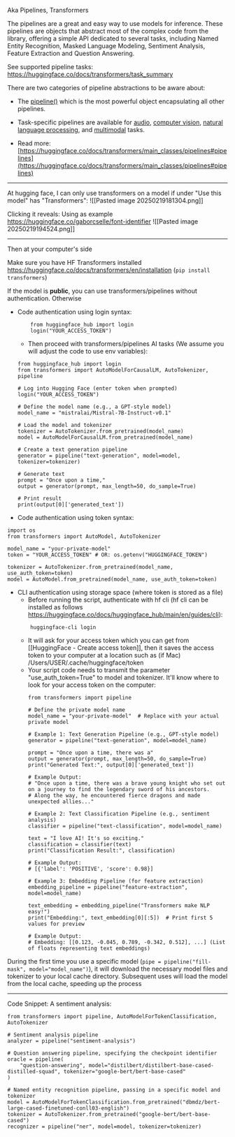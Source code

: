Aka Pipelines, Transformers

The pipelines are a great and easy way to use models for inference. These pipelines are objects that abstract most of the complex code from the library, offering a simple API dedicated to several tasks, including Named Entity Recognition, Masked Language Modeling, Sentiment Analysis, Feature Extraction and Question Answering.

See supported pipeline tasks:
https://huggingface.co/docs/transformers/task_summary

There are two categories of pipeline abstractions to be aware about:
- The [pipeline()](https://huggingface.co/docs/transformers/v4.49.0/en/main_classes/pipelines#transformers.pipeline) which is the most powerful object encapsulating all other pipelines.
- Task-specific pipelines are available for [audio](https://huggingface.co/docs/transformers/main_classes/pipelines#audio), [computer vision](https://huggingface.co/docs/transformers/main_classes/pipelines#computer-vision), [natural language processing](https://huggingface.co/docs/transformers/main_classes/pipelines#natural-language-processing), and [multimodal](https://huggingface.co/docs/transformers/main_classes/pipelines#multimodal) tasks.
  
- Read more: [https://huggingface.co/docs/transformers/main_classes/pipelines#pipelines](https://huggingface.co/docs/transformers/main_classes/pipelines#pipelines)

---

At hugging face, I can only use transformers on a model if under "Use this model" has "Transformers":
![[Pasted image 20250219181304.png]]

Clicking it reveals:
Using as example https://huggingface.co/gaborcselle/font-identifier
![[Pasted image 20250219194524.png]]


---

Then at your computer's side

Make sure you have HF Transformers installed https://huggingface.co/docs/transformers/en/installation (`pip install transformers`)

If the model is **public**, you can use transformers/pipelines without authentication. Otherwise
- Code authentication using login syntax:
  ```
	  from huggingface_hub import login  
	  login("YOUR_ACCESS_TOKEN")
	```
	- Then proceed with transformers/pipelines AI tasks (We assume you will adjust the code to use env variables):
	```
	from huggingface_hub import login
	from transformers import AutoModelForCausalLM, AutoTokenizer, pipeline
	
	# Log into Hugging Face (enter token when prompted)
	login("YOUR_ACCESS_TOKEN")
	
	# Define the model name (e.g., a GPT-style model)
	model_name = "mistralai/Mistral-7B-Instruct-v0.1"
	
	# Load the model and tokenizer
	tokenizer = AutoTokenizer.from_pretrained(model_name)
	model = AutoModelForCausalLM.from_pretrained(model_name)
	
	# Create a text generation pipeline
	generator = pipeline("text-generation", model=model, tokenizer=tokenizer)
	
	# Generate text
	prompt = "Once upon a time,"
	output = generator(prompt, max_length=50, do_sample=True)
	
	# Print result
	print(output[0]['generated_text'])
	```
- Code authentication using token syntax:
```
import os
from transformers import AutoModel, AutoTokenizer

model_name = "your-private-model"
token = "YOUR_ACCESS_TOKEN" # OR: os.getenv("HUGGINGFACE_TOKEN")

tokenizer = AutoTokenizer.from_pretrained(model_name, use_auth_token=token)
model = AutoModel.from_pretrained(model_name, use_auth_token=token)
```
- CLI authentication using storage space (where token is stored as a file)
	- Before running the script, authenticate with hf cli (hf cli can be installed as follows https://huggingface.co/docs/huggingface_hub/main/en/guides/cli):
  ```
	  huggingface-cli login
	```
	- It will ask for your access token which you can get from [[HuggingFace - Create access token]], then it saves the access token to your computer at a location such as (if Mac) /Users/USER/.cache/huggingface/token
	- Your script code needs to transmit the parameter "use_auth_token=True" to model and tokenizer. It'll know where to look for your access token on the computer:
		```
		from transformers import pipeline
		
		# Define the private model name
		model_name = "your-private-model"  # Replace with your actual private model
		
		# Example 1: Text Generation Pipeline (e.g., GPT-style model)
		generator = pipeline("text-generation", model=model_name)
		
		prompt = "Once upon a time, there was a"
		output = generator(prompt, max_length=50, do_sample=True)
		print("Generated Text:", output[0]['generated_text'])
		
		# Example Output:
		# "Once upon a time, there was a brave young knight who set out on a journey to find the legendary sword of his ancestors. 
		# Along the way, he encountered fierce dragons and made unexpected allies..."
		
		# Example 2: Text Classification Pipeline (e.g., sentiment analysis)
		classifier = pipeline("text-classification", model=model_name)
		
		text = "I love AI! It's so exciting."
		classification = classifier(text)
		print("Classification Result:", classification)
		
		# Example Output:
		# [{'label': 'POSITIVE', 'score': 0.98}]
		
		# Example 3: Embedding Pipeline (for feature extraction)
		embedding_pipeline = pipeline("feature-extraction", model=model_name)
		
		text_embedding = embedding_pipeline("Transformers make NLP easy!")
		print("Embedding:", text_embedding[0][:5])  # Print first 5 values for preview
		
		# Example Output:
		# Embedding: [[0.123, -0.045, 0.789, -0.342, 0.512], ...] (List of floats representing text embeddings)
		```


During the first time you use a specific model (`pipe = pipeline("fill-mask", model="model_name")`), it will download the necessary model files and tokenizer to your local cache directory. Subsequent uses will load the model from the local cache, speeding up the process

---

Code Snippet: A sentiment analysis:
```
from transformers import pipeline, AutoModelForTokenClassification, AutoTokenizer  
  
# Sentiment analysis pipeline  
analyzer = pipeline("sentiment-analysis")  
  
# Question answering pipeline, specifying the checkpoint identifier  
oracle = pipeline(  
    "question-answering", model="distilbert/distilbert-base-cased-distilled-squad", tokenizer="google-bert/bert-base-cased"  
)  
  
# Named entity recognition pipeline, passing in a specific model and tokenizer  
model = AutoModelForTokenClassification.from_pretrained("dbmdz/bert-large-cased-finetuned-conll03-english")  
tokenizer = AutoTokenizer.from_pretrained("google-bert/bert-base-cased")  
recognizer = pipeline("ner", model=model, tokenizer=tokenizer)
```